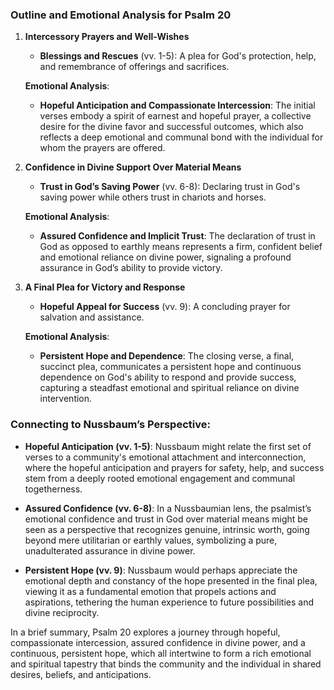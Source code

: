 ### Outline and Emotional Analysis for Psalm 20

1. **Intercessory Prayers and Well-Wishes**
    - **Blessings and Rescues** (vv. 1-5): A plea for God's protection, help, and remembrance of offerings and sacrifices.
    
    **Emotional Analysis**:
    - **Hopeful Anticipation and Compassionate Intercession**: The initial verses embody a spirit of earnest and hopeful prayer, a collective desire for the divine favor and successful outcomes, which also reflects a deep emotional and communal bond with the individual for whom the prayers are offered.

2. **Confidence in Divine Support Over Material Means**
    - **Trust in God’s Saving Power** (vv. 6-8): Declaring trust in God's saving power while others trust in chariots and horses.
    
    **Emotional Analysis**:
    - **Assured Confidence and Implicit Trust**: The declaration of trust in God as opposed to earthly means represents a firm, confident belief and emotional reliance on divine power, signaling a profound assurance in God’s ability to provide victory.

3. **A Final Plea for Victory and Response**
    - **Hopeful Appeal for Success** (vv. 9): A concluding prayer for salvation and assistance.
    
    **Emotional Analysis**:
    - **Persistent Hope and Dependence**: The closing verse, a final, succinct plea, communicates a persistent hope and continuous dependence on God's ability to respond and provide success, capturing a steadfast emotional and spiritual reliance on divine intervention.

### Connecting to Nussbaum’s Perspective:

- **Hopeful Anticipation (vv. 1-5)**: Nussbaum might relate the first set of verses to a community's emotional attachment and interconnection, where the hopeful anticipation and prayers for safety, help, and success stem from a deeply rooted emotional engagement and communal togetherness.
  
- **Assured Confidence (vv. 6-8)**: In a Nussbaumian lens, the psalmist’s emotional confidence and trust in God over material means might be seen as a perspective that recognizes genuine, intrinsic worth, going beyond mere utilitarian or earthly values, symbolizing a pure, unadulterated assurance in divine power.

- **Persistent Hope (vv. 9)**: Nussbaum would perhaps appreciate the emotional depth and constancy of the hope presented in the final plea, viewing it as a fundamental emotion that propels actions and aspirations, tethering the human experience to future possibilities and divine reciprocity.

In a brief summary, Psalm 20 explores a journey through hopeful, compassionate intercession, assured confidence in divine power, and a continuous, persistent hope, which all intertwine to form a rich emotional and spiritual tapestry that binds the community and the individual in shared desires, beliefs, and anticipations.
